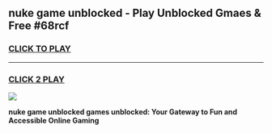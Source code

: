 
## nuke game unblocked - Play Unblocked Gmaes & Free #68rcf
<h3>
<a href="https://news.freeplayer.one?title=nuke_game_unblocked&ref=03M">CLICK TO PLAY</a></h3>
<hr>

<h3>
<a href="https://news.freeplayer.one?title=nuke_game_unblocked&ref=03M">CLICK 2 PLAY</a>
  
</h3>

<a href="https://news.freeplayer.one?title=nuke_game_unblocked&ref=03M"><img src="https://clearcache.store/games.png"></a>


**nuke game unblocked games unblocked: Your Gateway to Fun and Accessible Online Gaming**
